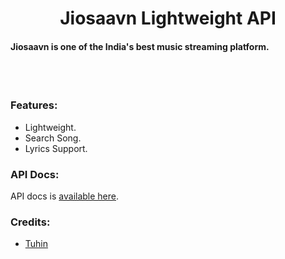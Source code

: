 <h1 align="center">
Jiosaavn Lightweight API
</h1>
<h4>
Jiosaavn is one of the India's best music streaming platform.
</h4>
<br>
<br>

### Features:

- Lightweight.
- Search Song.
- Lyrics Support.

### API Docs:

API docs is [available here](https://api.radiobollyfm.im/docs).

### Credits:

- [Tuhin](https://github.com/tuhinpal/ "Tuhin")

<br>
